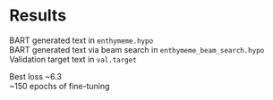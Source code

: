 # Results

BART generated text in `enthymeme.hypo` <br>
BART generated text via beam search in `enthymeme_beam_search.hypo` <br>
Validation target text in `val.target`

Best loss ~6.3 <br>
~150 epochs of fine-tuning
